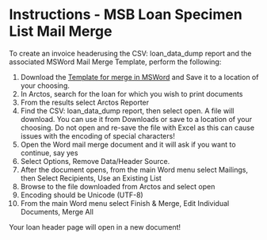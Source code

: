 # Instructions - MSB Loan Specimen List Mail Merge

To create an invoice headerusing the CSV: loan_data_dump report and the associated MSWord Mail Merge Template, perform the following:

1. Download the <a href="https://github.com/ArctosDB/Arctos-Workflows/blob/main/MSWord_Reports/MSB_Mamm_Loan_Header_Mail_Merge.docx" class="external" target="_blank">Template for merge in MSWord</a> and Save it to a location of your choosing. 
2. In Arctos, search for the loan for which you wish to print documents 
3. From the results select Arctos Reporter 
4. Find the CSV: loan_data_dump report, then select open. A file will download. You can use it from Downloads or save to a location of your choosing. Do not open and re-save the file with Excel as this can cause issues with the encoding of special characters! 
5. Open the Word mail merge document and it will ask if you want to continue, say yes 
6. Select Options, Remove Data/Header Source. 
7. After the document opens, from the main Word menu select Mailings, then Select Recipients, Use an Existing List 
8. Browse to the file downloaded from Arctos and select open 
9. Encoding should be Unicode (UTF-8) 
10. From the main Word menu select Finish & Merge, Edit Individual Documents, Merge All 

Your loan header page will open in a new document!

